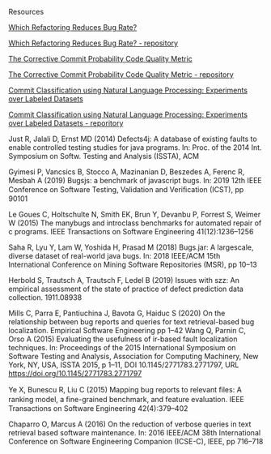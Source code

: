 Resources

[Which Refactoring Reduces Bug Rate?](https://www.cs.huji.ac.il/~feit/papers/Refactor19PROMISE.pdf)

[Which Refactoring Reduces Bug Rate? - repository](https://github.com/evidencebp/Which-Refactoring-Reduces-Bug-Rate)

[The Corrective Commit Probability Code Quality Metric](https://arxiv.org/abs/2007.10912)

[The Corrective Commit Probability Code Quality Metric - repository](https://github.com/evidencebp/corrective-commit-probability)


[Commit Classification using Natural Language Processing: Experiments over Labeled Datasets](http://cibse2020.ppgia.pucpr.br/images/artigos/4/S04_P1.pdf)

[Commit Classification using Natural Language Processing: Experiments over Labeled Datasets - reporitory](https://github.com/gesteves91/fasttext-commit-classification)


Just R, Jalali D, Ernst MD (2014) Defects4j: A database of existing faults to enable controlled testing studies for java programs. In: Proc. of the 2014 Int. Symposium on Softw. Testing and Analysis (ISSTA), ACM


Gyimesi P, Vancsics B, Stocco A, Mazinanian D, Beszedes A, Ferenc R, Mesbah A (2019) Bugsjs: a benchmark of javascript bugs. In: 2019 12th IEEE Conference on Software Testing, Validation and Veriﬁcation (ICST), pp 90101

Le Goues C, Holtschulte N, Smith EK, Brun Y, Devanbu P, Forrest S, Weimer W (2015) The manybugs and introclass benchmarks for automated repair of c programs. IEEE Transactions on Software Engineering 41(12):1236–1256

Saha R, Lyu Y, Lam W, Yoshida H, Prasad M (2018) Bugs.jar: A largescale, diverse dataset of real-world java bugs. In: 2018 IEEE/ACM 15th International Conference on Mining Software Repositories (MSR), pp 10–13

Herbold S, Trautsch A, Trautsch F, Ledel B (2019) Issues with szz: An empirical assessment of the state of practice of defect prediction data collection. 1911.08938

Mills C, Parra E, Pantiuchina J, Bavota G, Haiduc S (2020) On the relationship between bug reports and queries for text retrieval-based bug localization. Empirical Software Engineering pp 1–42
Wang Q, Parnin C, Orso A (2015) Evaluating the usefulness of ir-based fault localization techniques. In: Proceedings of the 2015 International Symposium on Software Testing and Analysis, Association for Computing Machinery, New York, NY, USA, ISSTA 2015, p 1–11, DOI 10.1145/2771783.2771797, URL https://doi.org/10.1145/2771783.2771797

Ye X, Bunescu R, Liu C (2015) Mapping bug reports to relevant ﬁles: A ranking model, a ﬁne-grained benchmark, and feature evaluation. IEEE Transactions on Software Engineering 42(4):379–402

Chaparro O, Marcus A (2016) On the reduction of verbose queries in text retrieval based software maintenance. In: 2016 IEEE/ACM 38th International Conference on Software Engineering Companion (ICSE-C), IEEE, pp 716–718

